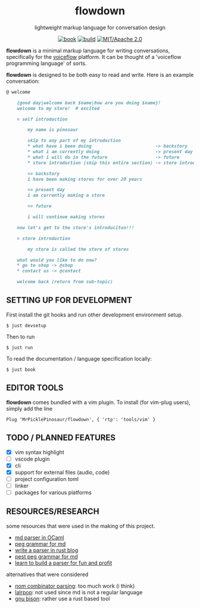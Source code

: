 
<div align="center">

# flowdown

lightweight markup language for conversation design

[![book](https://img.shields.io/badge/book-website-orange)](https://mrpicklepinosaur.github.io/flowdown/)
[![build](https://github.com/MrPicklePinosaur/flowdown/workflows/Deploy/badge.svg)](https://github.com/MrPicklePinosaur/flowdown/actions)
[![MIT/Apache 2.0](https://img.shields.io/badge/license-MIT%2FApache-blue.svg)](#)

</div>

**flowdown** is a minimal markup language for writing conversations,
specifically for the [voiceflow](https://github.com/voiceflow) platform. It can
be thought of a 'voiceflow programming language' of sorts.

**flowdown** is designed to be both easy to read and write. Here is an example
conversation:
```markdown
@ welcome

    {good day|welcome back $name|how are you doing $name}!
    welcome to my store!  # excited

    = self introduction

        my name is pinosaur

        skip to any part of my introduction
        * what have i been doing                        -> backstory
        * what i am currently doing                     -> present day
        * what i will do in the future                  -> future
        * store introduction (skip this entire section) -> store introduction

        == backstory
        i have been making stores for over 20 years

        == present day
        i am currently making a store

        == future

        i will continue making stores

    now let's get to the store's introduciton!!!

    = store introduction

        my store is called the store of stores

    what would you like to do now?
    * go to shop -> @shop
    * contact us -> @contact

    welcome back (return from sub-topic)

```

## SETTING UP FOR DEVELOPMENT

First install the git hooks and run other development environment setup.
```
$ just devsetup
```

Then to run
```
$ just run
```

To read the documentation / language specification locally:
```
$ just book
```

## EDITOR TOOLS

**flowdown** comes bundled with a vim plugin. To install (for vim-plug users),
simply add the line
```
Plug 'MrPicklePinosaur/flowdown', { 'rtp': 'tools/vim' }
```

## TODO / PLANNED FEATURES

- [x] vim syntax highlight
- [ ] vscode plugin
- [x] cli
- [x] support for external files (audio, code)
- [ ] project configuration toml
- [ ] linker
- [ ] packages for various platforms

## RESOURCES/RESEARCH

some resources that were used in the making of this project.
- [md parser in OCaml](https://github.com/MFP/OcsiBlog/blob/master/simple_markup.ml)
- [peg grammar for md](https://github.com/jgm/peg-markdown/blob/master/markdown_parser.leg)
- [write a parser in rust blog](https://adriann.github.io/rust_parser.html)
- [pest peg grammar for md](https://github.com/kivikakk/comrak/blob/main/src/lexer.pest)
- [learn to build a parser for fun and profit](https://medium.com/code-zen/learn-to-build-a-parser-in-rust-for-fun-and-profit-e22ca0e0ce4c)

alternatives that were considered
- [nom combinator parsing](https://github.com/Geal/nom): too much work (i think)
- [lalrpop](https://github.com/lalrpop/lalrpop): not used since md is not a regular language
- [gnu bison](https://en.wikipedia.org/wiki/GNU_Bison): rather use a rust based tool

